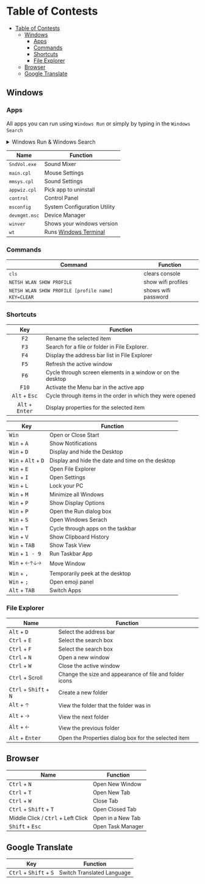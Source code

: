# Table of Contests

- [Table of Contests](#table-of-contests)
  - [Windows](#windows)
    - [Apps](#apps)
    - [Commands](#commands)
    - [Shortcuts](#shortcuts)
    - [File Explorer](#file-explorer)
  - [Browser](#browser)
  - [Google Translate](#google-translate)

## Windows

### Apps

All apps you can run using `Windows Run` or simply by typing in the `Windows Search`

<details>
 <summary>Windows Run & Windows Search</summary>
 Windows Run :
 <br />
 <img src="img/WinRunMenu.png">
 <br />
 Windows Search :
 <br />
 <img src="img/WinSearchMenu.png">
</details>

Name | Function
-|-|
`SndVol.exe` | Sound Mixer
`main.cpl` | Mouse Settings
`mmsys.cpl` | Sound Settings
`appwiz.cpl` | Pick app to uninstall
`control` | Control Panel
`msconfig` | System Configuration Utility
`devmgmt.msc` | Device Manager
`winver` | Shows your windows version
`wt` | Runs [Windows Terminal](https://www.microsoft.com/pl-pl/p/windows-terminal/9n0dx20hk701?activetab=pivot:overviewtab)

### Commands

Command | Function
-|-|
`cls` | clears console
`NETSH WLAN SHOW PROFILE` | show wifi profiles
`NETSH WLAN SHOW PROFILE [profile name] KEY=CLEAR` | shows wifi password

### Shortcuts

Key | Function
:-:|-
<kbd>F2</kbd> | Rename the selected item
<kbd>F3</kbd> | Search for a file or folder in File Explorer.
<kbd>F4</kbd> | Display the address bar list in File Explorer
<kbd>F5</kbd> | Refresh the active window
<kbd>F6</kbd> | Cycle through screen elements in a window or on the desktop
<kbd>F10</kbd> | Activate the Menu bar in the active app
<kbd>Alt</kbd> + <kbd>Esc</kbd> | Cycle through items in the order in which they were opened
<kbd>Alt</kbd> + <kbd>Enter</kbd> | Display properties for the selected item

Key | Function
-|-
<kbd>Win</kbd> | Open or Close Start
<kbd>Win</kbd> + <kbd>A</kbd> | Show Notifications
<kbd>Win</kbd> + <kbd>D</kbd> | Display and hide the Desktop
<kbd>Win</kbd> + <kbd>Alt</kbd> + <kbd>D</kbd> | Display and hide the date and time on the desktop
<kbd>Win</kbd> + <kbd>E</kbd> | Open File Explorer
<kbd>Win</kbd> + <kbd>I</kbd> | Open Settings
<kbd>Win</kbd> + <kbd>L</kbd> | Lock your PC
<kbd>Win</kbd> + <kbd>M</kbd> | Minimize all Windows
<kbd>Win</kbd> + <kbd>P</kbd> | Show Display Options
<kbd>Win</kbd> + <kbd>P</kbd> |  Open the Run dialog box
<kbd>Win</kbd> + <kbd>S</kbd> | Open Windows Serach
<kbd>Win</kbd> + <kbd>T</kbd> | Cycle through apps on the taskbar
<kbd>Win</kbd> + <kbd>V</kbd> | Show Clipboard History
<kbd>Win</kbd> + <kbd>TAB</kbd> | Show Task View
<kbd>Win</kbd> + <kbd>1 - 9</kbd> | Run Taskbar App
<kbd>Win</kbd> + <kbd>🡠🡡🡣🡢</kbd> | Move Window
<kbd>Win</kbd> + <kbd>,</kbd> | Temporarily peek at the desktop
<kbd>Win</kbd> + <kbd>;</kbd> | Open emoji panel
<kbd>Alt</kbd> + <kbd>TAB</kbd> | Switch Apps

### File Explorer

Name | Function
-|-
<kbd>Alt</kbd> + <kbd>D</kbd> | Select the address bar
<kbd>Ctrl</kbd> + <kbd>E</kbd> | Select the search box
<kbd>Ctrl</kbd> + <kbd>F</kbd> | Select the search box
<kbd>Ctrl</kbd> + <kbd>N</kbd> | Open a new window
<kbd>Ctrl</kbd> + <kbd>W</kbd> | Close the active window
<kbd>Ctrl</kbd> + Scroll | Change the size and appearance of file and folder icons
<kbd>Ctrl</kbd> + <kbd>Shift</kbd> + <kbd>N</kbd> | Create a new folder
<kbd>Alt</kbd> + <kbd>🡡</kbd> | View the folder that the folder was in
<kbd>Alt</kbd> + <kbd>🡢</kbd> | View the next folder
<kbd>Alt</kbd> + <kbd>🡠</kbd>| View the previous folder
<kbd>Alt</kbd> + <kbd>Enter</kbd> | Open the Properties dialog box for the selected item

## Browser

Name | Function
-|-
<kbd>Ctrl</kbd> + <kbd>N</kbd> | Open New Window
<kbd>Ctrl</kbd> + <kbd>T</kbd> | Open New Tab
<kbd>Ctrl</kbd> + <kbd>W</kbd> | Close Tab
<kbd>Ctrl</kbd> + <kbd>Shift</kbd> + <kbd>T</kbd> | Open Closed Tab
Middle Click / <kbd>Ctrl</kbd> + Left Click| Open in a New Tab
<kbd>Shift</kbd> + <kbd>Esc</kbd> | Open Task Manager

## Google Translate

Key | Function
-|-
<kbd>Ctrl</kbd> + <kbd>Shift</kbd> + <kbd>S</kbd> | Switch Translated Language
